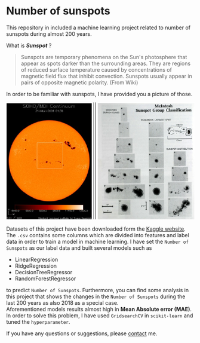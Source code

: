 # Number of sunspots
This repository in included a machine learning project related to number of sunspots during almost 200 years. 

What is ***Sunspot*** ? 
> Sunspots are temporary phenomena on the Sun's photosphere that appear as spots darker than the surrounding areas. They are regions of reduced surface temperature caused by concentrations of magnetic field flux that inhibit convection. Sunspots usually appear in pairs of opposite magnetic polarity. (From Wiki) 

In order to be familiar with sunspots, I have provided you a picture of those.  


![Left-The-SOHO-MDI-satellite-image-of-the-solar-disk-Right-the-McIntosh-Sunspot](/img/Left-The-SOHO-MDI-satellite-image-of-the-solar-disk-Right-the-McIntosh-Sunspot.png)

Datasets of this project have been downloaded form the [Kaggle website](https://kaggle.com).  The `.csv` contains some columns which are divided into features and label data in order to train a model in machine learning. I have set the `Number of Sunspots` as our label data and built several models such as  
- LinearRegression
- RidgeRegression
- DecisionTreeRegressor
- RandomForestRegressor

to predict `Number of Sunspots`. Furthermore, you can find some analysis in this project that shows the changes in the `Number of Sunspots` during the last 200 years as also 2018 as a special case.  
Aforementioned models results almost high in **Mean Absolute error (MAE)**. In order to solve this problem, I have used `GridsearchCV` in `scikit-learn` and tuned the `hyperparameter`. 


If you have any questions or suggestions, please [contact](mailto:m.reza.ebrahimi1995@gmail.com) me. 
